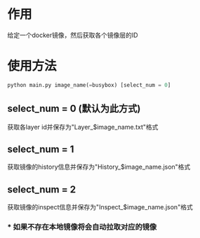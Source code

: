 # 作用
给定一个docker镜像，然后获取各个镜像层的ID

# 使用方法
```python
python main.py image_name(=busybox) [select_num = 0]
```
## select_num = 0 (默认为此方式)
获取各layer id并保存为"Layer_$image_name.txt"格式
## select_num = 1
获取镜像的history信息并保存为"History_$image_name.json"格式
## select_num = 2
获取镜像的inspect信息并保存为"Inspect_$image_name.json"格式

### * 如果不存在本地镜像将会自动拉取对应的镜像 